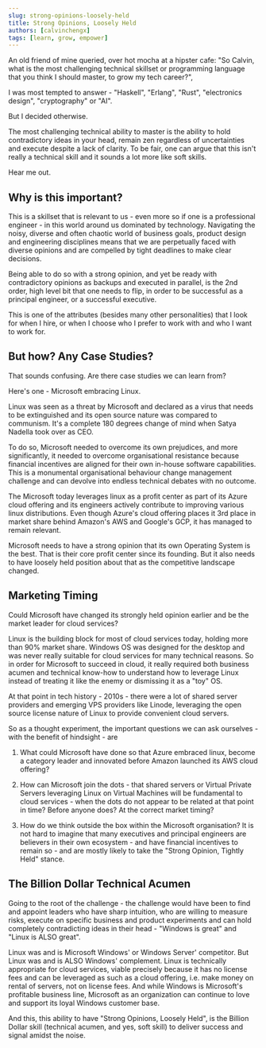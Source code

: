```yaml
---
slug: strong-opinions-loosely-held
title: Strong Opinions, Loosely Held
authors: [calvinchengx]
tags: [learn, grow, empower]
---
```


An old friend of mine queried, over hot mocha at a hipster cafe: "So Calvin, what is the most challenging technical skillset or programming language that you think I should master, to grow my tech career?", 

I was most tempted to answer - "Haskell", "Erlang", "Rust", "electronics design", "cryptography" or "AI".

But I decided otherwise.

The most challenging technical ability to master is the ability to hold contradictory ideas in your head, remain zen regardless of uncertainties and execute despite a lack of clarity.  To be fair, one can argue that this isn't really a technical skill and it sounds a lot more like soft skills. 

Hear me out.

<!-- truncate -->

## Why is this important?

This is a skillset that is relevant to us - even more so if one is a professional engineer - in this world around us dominated by technology. Navigating the noisy, diverse and often chaotic world of business goals, product design and engineering disciplines means that we are perpetually faced with diverse opinions and are compelled by tight deadlines to make clear decisions. 

Being able to do so with a strong opinion, and yet be ready with contradictory opinions as backups and executed in parallel, is the 2nd order, high level bit that one needs to flip, in order to be successful as a principal engineer, or a successful executive.

This is one of the attributes (besides many other personalities) that I look for when I hire, or when I choose who I prefer to work with and who I want to work for.

## But how? Any Case Studies?

That sounds confusing.  Are there case studies we can learn from?

Here's one - Microsoft embracing Linux.

Linux was seen as a threat by Microsoft and declared as a virus that needs to be extinguished and its open source nature was compared to communism. It's a complete 180 degrees change of mind when Satya Nadella took over as CEO.

To do so, Microsoft needed to overcome its own prejudices, and more significantly, it needed to overcome organisational resistance because financial incentives are aligned for their own in-house software capabilities.  This is a monumental organisational behaviour change management challenge and can devolve into endless technical debates with no outcome. 

The Microsoft today leverages linux as a profit center as part of its Azure cloud offering and its engineers actively contribute to improving various linux distributions. Even though Azure's cloud offering places it 3rd place in market share behind Amazon's AWS and Google's GCP, it has managed to remain relevant.

Microsoft needs to have a strong opinion that its own Operating System is the best. That is their core profit center since its founding. But it also needs to have loosely held position about that as the competitive landscape changed.

## Marketing Timing

Could Microsoft have changed its strongly held opinion earlier and be the market leader for cloud services?

Linux is the building block for most of cloud services today, holding more than 90% market share. Windows OS was designed for the desktop and was never really suitable for cloud services for many technical reasons. So in order for Microsoft to succeed in cloud, it really required both business acumen and technical know-how to understand how to leverage Linux instead of treating it like the enemy or dismissing it as a "toy" OS.

At that point in tech history - 2010s - there were a lot of shared server providers and emerging VPS providers like Linode, leveraging the open source license nature of Linux to provide convenient cloud servers.

So as a thought experiment, the important questions we can ask ourselves - with the benefit of hindsight - are

1. What could Microsoft have done so that Azure embraced linux, become a category leader and innovated before Amazon launched its AWS cloud offering?

2. How can Microsoft join the dots - that shared servers or Virtual Private Servers leveraging Linux on Virtual Machines will be fundamental to cloud services - when the dots do not appear to be related at that point in time? Before anyone does? At the correct market timing?

3. How do we think outside the box within the Microsoft organisation? It is not hard to imagine that many executives and principal engineers are believers in their own ecosystem - and have financial incentives to remain so - and are mostly likely to take the "Strong Opinion, Tightly Held" stance.

## The Billion Dollar Technical Acumen

Going to the root of the challenge - the challenge would have been to find and appoint leaders who have sharp intuition, who are willing to measure risks, execute on specific business and product experiments and can hold completely contradicting ideas in their head - "Windows is great" and "Linux is ALSO great".

Linux was and is Microsoft Windows' or Windows Server' competitor. But Linux was and is ALSO Windows' complement. Linux is technically appropriate for cloud services, viable precisely because it has no license fees and can be leveraged as such as a cloud offering, i.e. make money on rental of servers, not on license fees. And while Windows is Microsoft's profitable business line, Microsoft as an organization can continue to love and support its loyal Windows customer base.

And this, this ability to have "Strong Opinions, Loosely Held", is the Billion Dollar skill (technical acumen, and yes, soft skill) to deliver success and signal amidst the noise.

